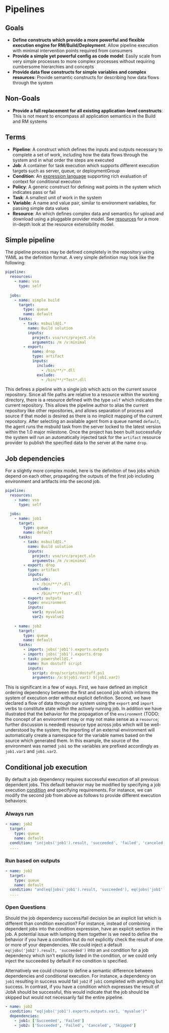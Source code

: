# Pipelines
## Goals
- **Define constructs which provide a more powerful and flexible execution engine for RM/Build/Deployment**: Allow pipeline execution with minimal intervention points required from consumers
- **Provide a simple yet powerful config as code model**: Easily scale from very simple processes to more complex processes without requiring cumbersome hierarchies and concepts
- **Provide data flow constructs for simple variables and complex resources**: Provide semantic constructs for describing how data flows through the system

## Non-Goals
- **Provide a full replacement for all existing application-level constructs**: This is not meant to encompass all application semantics in the Build and RM systems

## Terms
- **Pipeline**: A construct which defines the inputs and outputs necessary to complete a set of work, including how the data flows through the system and in what order the steps are executed
- **Job**: A container for task execution which supports different execution targets such as server, queue, or deploymentGroup
- **Condition**: An [expression language](conditions.md) supporting rich evaluation of context for conditional execution
- **Policy**: A generic construct for defining wait points in the system which indicates pass or fail
- **Task**: A smallest unit of work in the system 
- **Variable**: A name and value pair, similar to environment variables, for passing simple data values
- **Resource**: An which defines complex data and semantics for upload and download using a pluggable provider model. See [resources](resources.md) for a more in-depth look at the resource extensibility model.

## Simple pipeline
The pipeline process may be defined completely in the repository using YAML as the definition format. A very simple definition may look like the following:
```yaml
pipeline:
  resources:
    - name: vso
      type: self
      
  jobs:
    - name: simple build
      target:
        type: queue
        name: default
      tasks:
        - task: msbuild@1.*
          name: Build solution 
          inputs:
            project: vso/src/project.sln
            arguments: /m /v:minimal
        - export: 
            name: drop
            type: artifact
            inputs:
              include:
                - /bin/**/*.dll
              exclude:
                - /bin/**/*Test*.dll
```
This defines a pipeline with a single job which acts on the current source repository. Since all file paths are relative to a resource within the working directory, there is a resource defined with the type `self` which indicates the current repository. This allows the pipeline author to alias the current repository like other repositories, and allows separation of process and source if that model is desired as there is no implicit mapping of the current repository. After selecting an available agent from a queue named `default`, the agent runs the msbuild task from the server locked to the latest version within the 1.0 major milestone. Once the project has been built successfully the system will run an automatically injected  task for the `artifact` resource provider to publish the specified data to the server at the name `drop`.

## Job dependencies
For a slightly more complex model, here is the definition of two jobs which depend on each other, propagating the outputs of the first job including environment and artifacts into the second job.
```yaml
pipeline:
  resources:
    - name: vso
      type: self

  jobs:
    - name: job1
      target: 
        type: queue
        name: default
      tasks:
        - task: msbuild@1.*
          name: Build solution 
          inputs:
            project: vso/src/project.sln
            arguments: /m /v:minimal
        - export: drop 
          type: artifact
          inputs:
            include:
              - /bin/**/*.dll
            exclude:
              - /bin/**/*Test*.dll
        - export: outputs
          type: environment
          inputs:
            var1: myvalue1
            var2: myvalue2
              
    - name: job2
      target: 
        type: queue
        name: default
      tasks:
        - import: jobs('job1').exports.outputs
        - import: jobs('job1').exports.drop
        - task: powershell@1.*
          name: Run dostuff script
          inputs:
            script: drop/scripts/dostuff.ps1
            arguments: /a:$(job1.var1) $(job1.var2)
```
This is significant in a few of ways. First, we have defined an implicit ordering dependency between the first and second job which informs the system of execution order without explicit definition. Second, we have declared a flow of data through our system using the `export` and `import` verbs to constitute state within the actively running job. In addition we have illustrated that the behavior for the propagation of the `environment` (TODO: the concept of an environment may or may not make sense as a `resource`; further discussion is needed) resource type across jobs which will be well-understood by the system; the importing of an external environment will automatically create a namespace for the variable names based on the source which generated them. In this example, the source of the environment was named `job1` so the variables are prefixed accordingly as `job1.var1` and `job1.var2`.

## Conditional job execution
By default a job dependency requires successful execution of all previous dependent jobs. This default behavior may be modified by specifying a job execution [condition](conditions.md) and specifying requirements. For instance, we can modify the second job from above as follows to provide different execution behaviors:

### Always run
```yaml
- name: job2
  target: 
    type: queue
    name: default
  condition: "in(jobs('job1').result, 'succeeded', 'failed', 'canceled', 'skipped')"
  ....
```
### Run based on outputs
```yaml
- name: job2
  target: 
    type: queue
    name: default
  condition: "and(eq(jobs('job1').result, 'succeeded'), eq(jobs('job1').exports.outputs.var1, 'myvalue'))"
  ....
```
### Open Questions
Should the job dependency success/fail decision be an explicit list which is different than condition execution? For instance, instead of combining dependent jobs into the condition expression, have an explicit section in the job. A potential issue with lumping them together is we need to define the behavior if you have a condition but do not explicitly check the result of one or more of your dependencies. We could inject a default `eq(jobs('job2').result, 'succeeded')` into an `and` condition for a job dependency which isn't explicitly listed in the condition, or we could only inject the succeeded by default if no condition is specified.

Alternatively we could choose to define a semantic difference between dependencies and conditional execution. For instance, a dependency on `job1` resulting in success would fail `job2` if `job1` completed with anything but success. In contrast, if you have a condition which expresses the result of JobA should be successful, this would indicate that the job should be skipped but would not necessarily fail the entire pipeline.
```yaml
- name: job2
  condition: "eq(jobs('job1').exports.outputs.var1, 'myvalue')"
  dependencies: 
    - job1: ['Succeeded', 'Failed']
    - job2: ['Succeeded', 'Failed', 'Canceled', 'Skipped']
```
